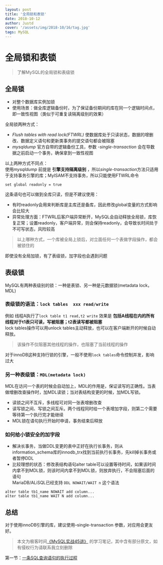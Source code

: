 ```yaml
---
layout: post
title: '全局锁和表锁'
date: 2018-10-12
author: Justd
cover: '/assets/img/2018-10/16/tag.jpg'
tags: MySQL   
---
```

# 全局锁和表锁
>了解MySQL的全局锁和表级锁   

## 全局锁   
- 对整个数据库实例加锁   
- 使用场景：做全库逻辑备份时，为了保证备份期间的库在同一个逻辑时间点，即一致性视图（类似于可重复读隔离级别的效果）

全局锁两种方式：      

- *Flush tables with read lock(FTWRL)* 使数据库处于只读状态，数据的增删改、数据定义语句和更新类事务的提交语句都会被阻塞   
- *mysqldump* 官方自带的逻辑备份工具，参数 *-single-transaction* 会在导数据之前启动一个事务，确保拿到一致性视图    

以上两种方式不同点：    
   使用*mysqldump* 前提是 **引擎支持隔离级别** ，所以*single-transaction*方法只适用于支持事务引擎的库；MyISAM不支持事务，所以只能使用FTWRL命令    

``` mysql
set global readonly = true 
```
这条语句也可以做到全库只读，但是不建议使用：   
- 有时readonly会用来判断库是主库还是备库，因此修改global变量的方式影响会比较大    
- 异常处理方面：FTWRL后客户端异常断开，MySQL会自动释放全局锁，库恢复正常；设置readonly，客户端异常，则会保持readonly，会导致长时间处于不可写状态，风险较高    
  
>以上哪种方式，一个库被全局上锁后，对立面任何一个表做字段操作，都会被锁住的     

即使没有全局加锁，有了表级锁，加字段也会遇到问题    
## 表级锁   
MySQL有两种表级别的锁：一种是表锁、另一种是元数据锁(metadata lock，MDL)   

### 表级锁的语法：`lock tables  xxx read/write`         
 例如  线程A执行了`lock table t1 read,t2 write` 效果是 **包括A线程在内的所有线程对于t1表只可读，写被阻塞；t2表读写都被阻塞**   
lock tables操作可以用unlock tables主动释放，也可以在客户端断开的时候自动释放。
>该操作不仅阻塞其他线程的操作，也阻塞了当前线程的操作   

对于innoDB这种支持行锁的引擎，一般不使用`lock tables`命令控制并发，影响过大   

### 另一种表级锁：`MDL(metadata lock)`    
MDL在访问一个表的时候会自动加上，MDL的作用是，保证读写的正确性。当表做增删改查操作时，加MDL读锁；当对表结构变更的时候，加MDL写锁。   

- 读锁之间不互斥，多线程可对同一张表增删改查   
- 读写锁之间、写锁之间互斥。两个线程同时给一个表增加字段，则第二个需要等待第一个执行完才能继续   
- MDL锁在语句执行开始时申请，事务结束后释放    


### 如何给小锁安全的加字段
-  解决长事务，当做DDL变更的表中正好在执行长事务，则从information_schema库的innodb_trx找到当前执行长事务，先kill掉长事务或者暂停DDL   
- 比较理想的状态：修改表结构语句alter table可以设置等待时间，如果该时间内拿不到MDL锁，则该时间内拿不到MDL锁，则放弃执行，不会阻塞后面的语句   
  MariaDB/ALiSQL已经支持 `DDL NOWAIT/WAIT n` 这个语法
```MYSQL 
alter table tb1_name NOWAIT add column...
alter table tb1_name WAIT N add column...   
```   


## 总结    
对于使用innoDB引擎的库，建议使用–single-transaction 参数，对应用会更友好。


>本文为极客时间[《MySQL实战45讲》](http://gk.link/a/101tc) 的学习笔记，其中含有部分原文，如有侵权行为请联系我立刻删除   

第一节：[一条SQL查询语句的执行过程](https://yuge.ml/2018/11/14/MySQL-select.html)
